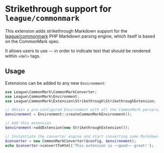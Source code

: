 # Strikethrough support for `league/commonmark`

This extension adds strikethrough Markdown support for the [league/commonmark](link-league-commonmark) PHP Markdown parsing engine, which itself is based on the CommonMark spec.

It allows users to use `~~` in order to indicate text that should be rendered within `<del>` tags.

## Usage

Extensions can be added to any new `Environment`:

```php
use League\CommonMark\CommonMarkConverter;
use League\CommonMark\Environment;
use League\CommonMark\Extension\Strikethrough\StrikethroughExtension;

// Obtain a pre-configured Environment with all the CommonMark parsers/renderers ready-to-go
$environment = Environment::createCommonMarkEnvironment();

// Add this extension
$environment->addExtension(new StrikethroughExtension());

// Instantiate the converter engine and start converting some Markdown!
$converter = new CommonMarkConverter($config, $environment);
echo $converter->convertToHtml('This extension is ~~good~~ great!');
```

[link-league-commonmark]: https://github.com/thephpleague/commonmark
